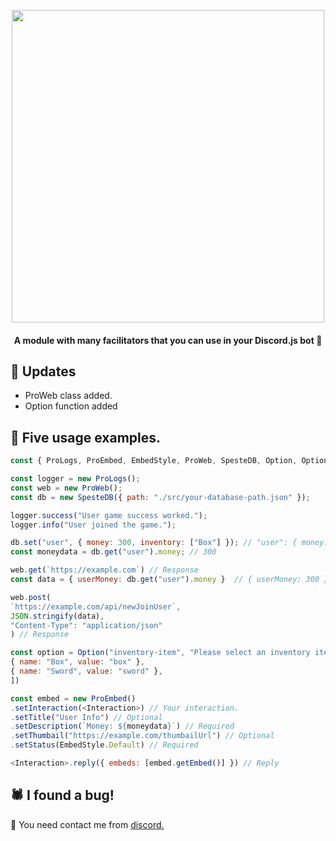<p align="center">
  <img src="https://i.hizliresim.com/c0hz8n9.png" width="500px" />
</p>
<h4 align="center" >A module with many facilitators that you can use in your Discord.js bot 🥳</h1>

## 🚀 Updates
- ProWeb class added.
- Option function added

## 🏅 Five usage examples.
```js
const { ProLogs, ProEmbed, EmbedStyle, ProWeb, SpesteDB, Option, OptionType } = require("resthaven");

const logger = new ProLogs();
const web = new ProWeb();
const db = new SpesteDB({ path: "./src/your-database-path.json" });

logger.success("User game success worked.");
logger.info("User joined the game.");

db.set("user", { money: 300, inventory: ["Box"] }); // "user": { money: 300, inventory: ["Box"] }
const moneydata = db.get("user").money; // 300

web.get(`https://example.com`) // Response
const data = { userMoney: db.get("user").money }  // { userMoney: 300 }

web.post(
`https://example.com/api/newJoinUser`,
JSON.stringify(data),
"Content-Type": "application/json"
) // Response

const option = Option("inventory-item", "Please select an inventory item", OptionType.String, choices: [
{ name: "Box", value: "box" },
{ name: "Sword", value: "sword" },
])

const embed = new ProEmbed()
.setInteraction(<Interaction>) // Your interaction.
.setTitle("User Info") // Optional
.setDescription(`Money: ${moneydata}`) // Required
.setThumbail("https://example.com/thumbailUrl") // Optional
.setStatus(EmbedStyle.Default) // Required

<Interaction>.reply({ embeds: [embed.getEmbed()] }) // Reply
```

## 🕷️ I found a bug!
📱 You need contact me from
[discord.](https://discord.com/users/788725011955318784)
